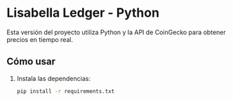 # Lisabella Ledger - Python

Esta versión del proyecto utiliza Python y la API de CoinGecko para obtener precios en tiempo real.

## Cómo usar
1. Instala las dependencias:
   ```bash
   pip install -r requirements.txt
